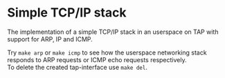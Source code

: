 # Simple TCP/IP stack 
The implementation of a simple TCP/IP stack in an userspace on TAP with support for ARP, IP and ICMP.  

Try `make arp` or `make icmp` to see how the userspace networking stack responds to ARP requests or ICMP echo requests respectively.  
To delete the created tap-interface use `make del`.

